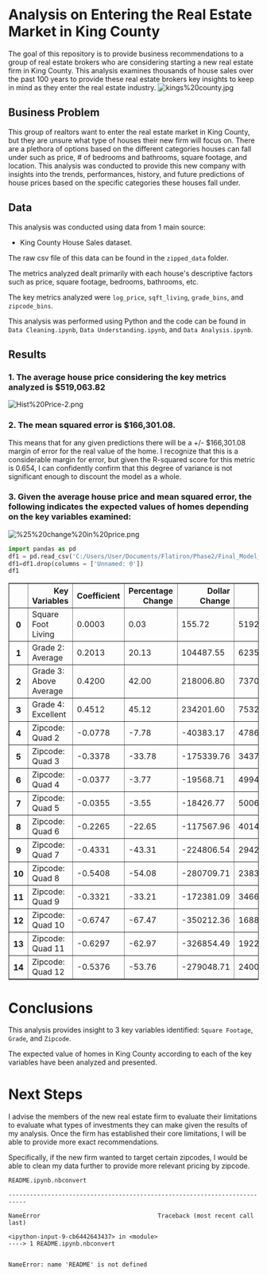 # Analysis on Entering the Real Estate Market in King County
The goal of this repository is to provide business recommendations to a group of real estate brokers who are considering starting a new real estate firm in King County. This analysis examines thousands of house sales over the past 100 years to provide these real estate brokers key insights to keep in mind as they enter the real estate industry.
![kings%20county.jpg](attachment:kings%20county.jpg)

## Business Problem
This group of realtors want to enter the real estate market in King County, but they are unsure what type of houses their new firm will focus on. There are a plethora of options based on the different categories houses can fall under such as price, # of bedrooms and bathrooms, square footage, and location. This analysis was conducted to provide this new company with insights into the trends, performances, history, and future predictions of house prices based on the specific categories these houses fall under.

## Data
This analysis was conducted using data from 1 main source:
- King County House Sales dataset.

The raw csv file of this data can be found in the ```zipped_data``` folder.

The metrics analyzed dealt primarily with each house's descriptive factors such as price, square footage, bedrooms, bathrooms, etc.

The key metrics analyzed were ```log_price```, ```sqft_living```, ```grade_bins```, and ```zipcode_bins```.

This analysis was performed using Python and the code can be found in ```Data Cleaning.ipynb```, ```Data Understanding.ipynb```, and ```Data Analysis.ipynb```.

## Results

### 1. The average house price considering the key metrics analyzed is $519,063.82
![Hist%20Price-2.png](attachment:Hist%20Price-2.png)

### 2. The mean squared error is $166,301.08.

This means that for any given predictions there will be a +/- $166,301.08 margin of error for the real value of the home. I recognize that this is a considerable margin for error, but given the R-squared score for this metric is 0.654, I can confidently confirm that this degree of variance is not significant enough to discount the model as a whole.

### 3. Given the average house price and mean squared error, the following indicates the expected values of homes depending on the key variables examined:

![%25%20change%20in%20price.png](attachment:%25%20change%20in%20price.png)


```python
import pandas as pd
df1 = pd.read_csv('C:/Users/User/Documents/Flatiron/Phase2/Final_Model_OLS_df.csv')
df1=df1.drop(columns = ['Unnamed: 0'])
df1
```




<div>
<style scoped>
    .dataframe tbody tr th:only-of-type {
        vertical-align: middle;
    }

    .dataframe tbody tr th {
        vertical-align: top;
    }

    .dataframe thead th {
        text-align: right;
    }
</style>
<table border="1" class="dataframe">
  <thead>
    <tr style="text-align: right;">
      <th></th>
      <th>Key Variables</th>
      <th>Coefficient</th>
      <th>Percentage Change</th>
      <th>Dollar Change</th>
      <th>Total</th>
    </tr>
  </thead>
  <tbody>
    <tr>
      <th>0</th>
      <td>Square Foot Living</td>
      <td>0.0003</td>
      <td>0.03</td>
      <td>155.72</td>
      <td>519219.54</td>
    </tr>
    <tr>
      <th>1</th>
      <td>Grade 2: Average</td>
      <td>0.2013</td>
      <td>20.13</td>
      <td>104487.55</td>
      <td>623551.37</td>
    </tr>
    <tr>
      <th>2</th>
      <td>Grade 3: Above Average</td>
      <td>0.4200</td>
      <td>42.00</td>
      <td>218006.80</td>
      <td>737070.62</td>
    </tr>
    <tr>
      <th>3</th>
      <td>Grade 4: Excellent</td>
      <td>0.4512</td>
      <td>45.12</td>
      <td>234201.60</td>
      <td>753265.42</td>
    </tr>
    <tr>
      <th>4</th>
      <td>Zipcode: Quad 2</td>
      <td>-0.0778</td>
      <td>-7.78</td>
      <td>-40383.17</td>
      <td>478680.65</td>
    </tr>
    <tr>
      <th>5</th>
      <td>Zipcode: Quad 3</td>
      <td>-0.3378</td>
      <td>-33.78</td>
      <td>-175339.76</td>
      <td>343724.06</td>
    </tr>
    <tr>
      <th>6</th>
      <td>Zipcode: Quad 4</td>
      <td>-0.0377</td>
      <td>-3.77</td>
      <td>-19568.71</td>
      <td>499495.11</td>
    </tr>
    <tr>
      <th>7</th>
      <td>Zipcode: Quad 5</td>
      <td>-0.0355</td>
      <td>-3.55</td>
      <td>-18426.77</td>
      <td>500637.05</td>
    </tr>
    <tr>
      <th>8</th>
      <td>Zipcode: Quad 6</td>
      <td>-0.2265</td>
      <td>-22.65</td>
      <td>-117567.96</td>
      <td>401495.86</td>
    </tr>
    <tr>
      <th>9</th>
      <td>Zipcode: Quad 7</td>
      <td>-0.4331</td>
      <td>-43.31</td>
      <td>-224806.54</td>
      <td>294257.28</td>
    </tr>
    <tr>
      <th>10</th>
      <td>Zipcode: Quad 8</td>
      <td>-0.5408</td>
      <td>-54.08</td>
      <td>-280709.71</td>
      <td>238354.11</td>
    </tr>
    <tr>
      <th>11</th>
      <td>Zipcode: Quad 9</td>
      <td>-0.3321</td>
      <td>-33.21</td>
      <td>-172381.09</td>
      <td>346682.73</td>
    </tr>
    <tr>
      <th>12</th>
      <td>Zipcode: Quad 10</td>
      <td>-0.6747</td>
      <td>-67.47</td>
      <td>-350212.36</td>
      <td>168851.46</td>
    </tr>
    <tr>
      <th>13</th>
      <td>Zipcode: Quad 11</td>
      <td>-0.6297</td>
      <td>-62.97</td>
      <td>-326854.49</td>
      <td>192209.33</td>
    </tr>
    <tr>
      <th>14</th>
      <td>Zipcode: Quad 12</td>
      <td>-0.5376</td>
      <td>-53.76</td>
      <td>-279048.71</td>
      <td>240015.11</td>
    </tr>
  </tbody>
</table>
</div>



# Conclusions

This analysis provides insight to 3 key variables identified: ```Square Footage```, ```Grade```, and ```Zipcode```.

The expected value of homes in King County according to each of the key variables have been analyzed and presented.

# Next Steps

I advise the members of the new real estate firm to evaluate their limitations to evaluate what types of investments they can make given the results of my analysis. 
Once the firm has established their core limitations, I will be able to provide more exact recommendations.

Specifically, if the new firm wanted to target certain zipcodes, I would be able to clean my data further to provide more relevant pricing by zipcode.


```python
README.ipynb.nbconvert
```


    ---------------------------------------------------------------------------

    NameError                                 Traceback (most recent call last)

    <ipython-input-9-cb6442643437> in <module>
    ----> 1 README.ipynb.nbconvert
    

    NameError: name 'README' is not defined



```python

```

